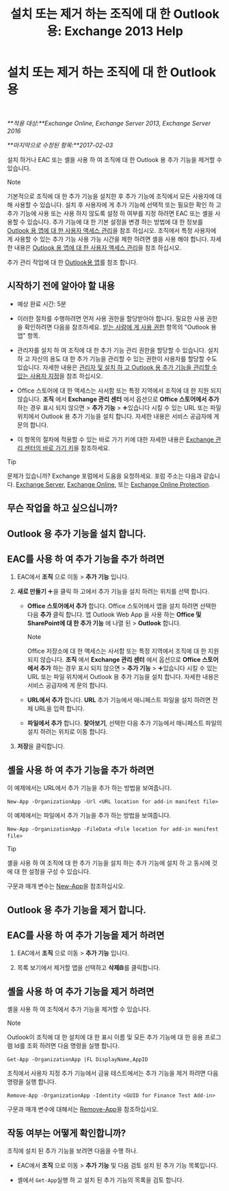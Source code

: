 ﻿---
title: '설치 또는 제거 하는 조직에 대 한 Outlook 용: Exchange 2013 Help'
TOCTitle: 설치 또는 제거 하는 조직에 대 한 Outlook 용
ms:assetid: 112f3ef7-9943-4a1e-8a42-e08e8e9f67f4
ms:mtpsurl: https://technet.microsoft.com/ko-kr/library/JJ943752(v=EXCHG.150)
ms:contentKeyID: 52058054
ms.date: 05/22/2018
mtps_version: v=EXCHG.150
ms.translationtype: MT
---

# 설치 또는 제거 하는 조직에 대 한 Outlook 용

 

_**적용 대상:**Exchange Online, Exchange Server 2013, Exchange Server 2016_

_**마지막으로 수정된 항목:**2017-02-03_

설치 하거나 EAC 또는 셸을 사용 하 여 조직에 대 한 Outlook 용 추가 기능을 제거할 수 있습니다.


> [!NOTE]
> 기본적으로 조직에 대 한 추가 기능을 설치한 후 추가 기능에 조직에서 모든 사용자에 대해 사용할 수 있습니다. 설치 후 사용자에 게 추가 기능에 선택적 또는 필요한 확인 하 고 추가 기능에 사용 또는 사용 하지 않도록 설정 하 여부를 지정 하려면 EAC 또는 셸을 사용할 수 있습니다. 추가 기능에 대 한 기본 설정을 변경 하는 방법에 대 한 정보를 <A href="manage-user-access-to-add-ins-for-outlook-exchange-online-help.md">Outlook 용 앱에 대 한 사용자 액세스 관리</A>을 참조 하십시오. 조직에서 특정 사용자에 게 사용할 수 있는 추가 기능 사용 가능 시간을 제한 하려면 셸을 사용 해야 합니다. 자세한 내용은 <A href="manage-user-access-to-add-ins-for-outlook-exchange-online-help.md">Outlook 용 앱에 대 한 사용자 액세스 관리</A>을 참조 하십시오.



추가 관리 작업에 대 한 [Outlook용 앱](add-ins-for-outlook-exchange-2013-help.md)를 참조 합니다.

## 시작하기 전에 알아야 할 내용

  - 예상 완료 시간: 5분

  - 이러한 절차를 수행하려면 먼저 사용 권한을 할당받아야 합니다. 필요한 사용 권한을 확인하려면 다음을 참조하세요. [받는 사람에 게 사용 권한](recipients-permissions-exchange-2013-help.md) 항목의 "Outlook 용 앱" 항목.

  - 관리자를 설치 하 여 조직에 대 한 추가 기능 관리 권한을 할당할 수 있습니다. 설치 하 고 자신의 용도 대 한 추가 기능을 관리할 수 있는 권한이 사용자를 할당할 수도 있습니다. 자세한 내용은 [관리자 및 설치 하 고 Outlook 용 추가 기능을 관리할 수 있는 사용자 지정](specify-the-administrators-and-users-who-can-install-and-manage-add-ins-for-outlook-exchange-2013-help.md)을 참조 하십시오.

  - Office 스토어에 대 한 액세스는 사서함 또는 특정 지역에서 조직에 대 한 지원 되지 않습니다. **조직** 에서 **Exchange 관리 센터** 에서 옵션으로 **Office 스토어에서 추가** 하는 경우 표시 되지 않으면 \> **추가 기능** \> ![아이콘 추가](images/JJ218640.c1e75329-d6d7-4073-a27d-498590bbb558(EXCHG.150).gif "아이콘 추가")있습니다 시킬 수 있는 URL 또는 파일 위치에서 Outlook 용 추가 기능을 설치 합니다. 자세한 내용은 서비스 공급자에 게 문의 합니다.

  - 이 항목의 절차에 적용할 수 있는 바로 가기 키에 대한 자세한 내용은 [Exchange 관리 센터의 바로 가기 키](keyboard-shortcuts-in-the-exchange-admin-center-exchange-online-protection-help.md)을 참조하세요.


> [!TIP]
> 문제가 있습니까? Exchange 포럼에서 도움을 요청하세요. 포럼 주소는 다음과 같습니다. <A href="https://go.microsoft.com/fwlink/p/?linkid=60612">Exchange Server</A>, <A href="https://go.microsoft.com/fwlink/p/?linkid=267542">Exchange Online</A>, 또는 <A href="https://go.microsoft.com/fwlink/p/?linkid=285351">Exchange Online Protection</A>.



## 무슨 작업을 하고 싶으십니까?

## Outlook 용 추가 기능을 설치 합니다.

## EAC를 사용 하 여 추가 기능을 추가 하려면

1.  EAC에서 **조직** 으로 이동 \> **추가 기능** 입니다.

2.  **새로 만들기** ![아이콘 추가](images/JJ218640.c1e75329-d6d7-4073-a27d-498590bbb558(EXCHG.150).gif "아이콘 추가")을 클릭 하 고에서 추가 기능을 설치 하려는 위치를 선택 합니다.
    
      - **Office 스토어에서 추가** 합니다. Office 스토어에서 앱을 설치 하려면 선택한 다음 **추가** 클릭 합니다. 앱 Outlook Web App 을 사용 하는 **Office 및 SharePoint에 대 한 추가 기능** 에 나열 된 \> **Outlook** 합니다.
        

        > [!NOTE]
        > Office 저장소에 대 한 액세스는 사서함 또는 특정 지역에서 조직에 대 한 지원 되지 않습니다. <STRONG>조직</STRONG> 에서 <STRONG>Exchange 관리 센터</STRONG> 에서 옵션으로 <STRONG>Office 스토어에서 추가</STRONG> 하는 경우 표시 되지 않으면 &gt; <STRONG>추가 기능</STRONG> &gt; <IMG title="아이콘 추가" alt="아이콘 추가" src="images/JJ218640.c1e75329-d6d7-4073-a27d-498590bbb558(EXCHG.150).gif">있습니다 시킬 수 있는 URL 또는 파일 위치에서 Outlook 용 추가 기능을 설치 합니다. 자세한 내용은 서비스 공급자에 게 문의 합니다.

    
      - **URL에서 추가** 합니다. **URL** 추가 기능에서 매니페스트 파일을 설치 하려면 전체 URL을 입력 합니다.
    
      - **파일에서 추가** 합니다. **찾아보기**, 선택한 다음 추가 기능에서 매니페스트 파일의 설치 하려는 위치로 이동 합니다.

3.  **저장**을 클릭합니다.

## 셸을 사용 하 여 추가 기능을 추가 하려면

이 예제에서는 URL에서 추가 기능을 추가 하는 방법을 보여줍니다.

    New-App -OrganizationApp -Url <URL location for add-in manifest file>

이 예제에서는 파일에서 추가 기능을 추가 하는 방법을 보여줍니다.

    New-App -OrganizationApp -FileData <File location for add-in manifest file>


> [!TIP]
> 셸을 사용 하 여 조직에 대 한 추가 기능을 설치 하는 추가 기능에 설치 하 고 동시에 것에 대 한 설정을 구성 수 있습니다.



구문과 매개 변수는 [New-App](https://technet.microsoft.com/ko-kr/library/jj218722\(v=exchg.150\))을 참조하십시오.

## Outlook 용 추가 기능을 제거 합니다.

## EAC를 사용 하 여 추가 기능을 제거 하려면

1.  EAC에서 **조직** 으로 이동 \> **추가 기능** 입니다.

2.  목록 보기에서 제거할 앱을 선택하고 **삭제**![삭제 아이콘](images/Dd979797.14f639f6-61e8-4418-bbfb-0db14de9d2f5(EXCHG.150).gif "삭제 아이콘")를 클릭합니다.

## 셸을 사용 하 여 추가 기능을 제거 하려면

셸을 사용 하 여 조직에서 추가 기능을 제거할 수 있습니다.


> [!NOTE]
> Outlook이 조직에 대 한 설치에 대 한 표시 이름 및 모든 추가 기능에 대 한 응용 프로그램 Id를 조회 하려면 다음 명령을 실행 합니다.



    Get-App -OrganizationApp |FL DisplayName,AppID

조직에서 사용자 지정 추가 기능에서 금융 테스트에서는 추가 기능을 제거 하려면 다음 명령을 실행 합니다.

    Remove-App -OrganizationApp -Identity <GUID for Finance Test Add-in>

구문과 매개 변수에 대해서는 [Remove-App](https://technet.microsoft.com/ko-kr/library/jj218709\(v=exchg.150\))을 참조하십시오.

## 작동 여부는 어떻게 확인합니까?

조직에 설치 된 추가 기능을 보려면 다음을 수행 하나.

  - EAC에서 **조직** 으로 이동 \> **추가 기능** 및 다음 검토 설치 된 추가 기능 목록입니다.

  - 셸에서 `Get-App`실행 하 고 설치 된 추가 기능의 목록을 검토 합니다.

